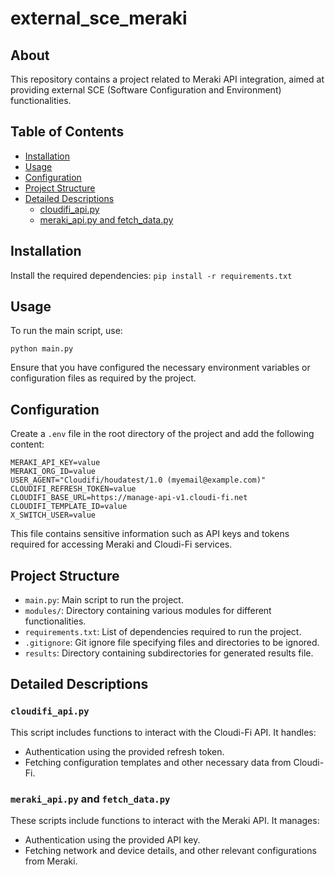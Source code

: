 
# external_sce_meraki

## About
This repository contains a project related to Meraki API integration, aimed at providing external SCE (Software Configuration and Environment) functionalities.

## Table of Contents
- [Installation](#installation)
- [Usage](#usage)
- [Configuration](#configuration)
- [Project Structure](#project-structure)
- [Detailed Descriptions](#detailed-descriptions)
  - [cloudifi_api.py](#cloudifi_apipy)
  - [meraki_api.py and fetch_data.py](#meraki_apipy)

## Installation
Install the required dependencies:
    ```
    pip install -r requirements.txt
    ```

## Usage
To run the main script, use:
```
python main.py
```
Ensure that you have configured the necessary environment variables or configuration files as required by the project.

## Configuration
Create a `.env` file in the root directory of the project and add the following content:
```
MERAKI_API_KEY=value
MERAKI_ORG_ID=value
USER_AGENT="Cloudifi/houdatest/1.0 (myemail@example.com)"
CLOUDIFI_REFRESH_TOKEN=value
CLOUDIFI_BASE_URL=https://manage-api-v1.cloudi-fi.net
CLOUDIFI_TEMPLATE_ID=value
X_SWITCH_USER=value
```
This file contains sensitive information such as API keys and tokens required for accessing Meraki and Cloudi-Fi services.

## Project Structure
- `main.py`: Main script to run the project.
- `modules/`: Directory containing various modules for different functionalities.
- `requirements.txt`: List of dependencies required to run the project.
- `.gitignore`: Git ignore file specifying files and directories to be ignored.
- `results`: Directory containing subdirectories for generated results file.

## Detailed Descriptions
### `cloudifi_api.py`
This script includes functions to interact with the Cloudi-Fi API. It handles:
- Authentication using the provided refresh token.
- Fetching configuration templates and other necessary data from Cloudi-Fi.

### `meraki_api.py` and `fetch_data.py`
These scripts include functions to interact with the Meraki API. It manages:
- Authentication using the provided API key.
- Fetching network and device details, and other relevant configurations from Meraki.